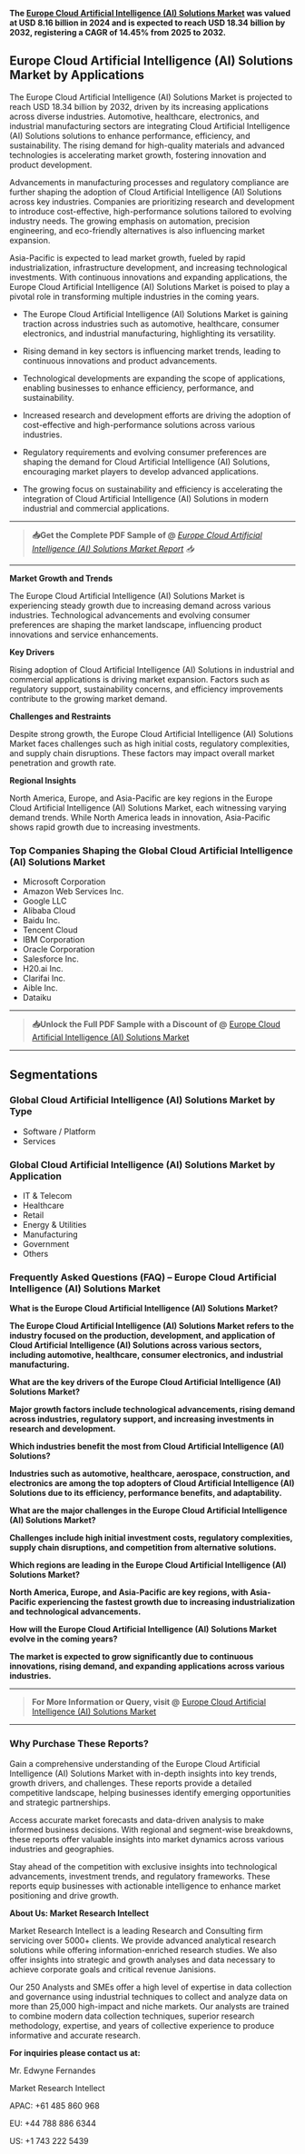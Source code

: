 <p><strong>The <a href="https://www.marketresearchintellect.com/download-sample/?rid=1040140&amp;utm_source=Pulse-April-Europe&amp;utm_medium=852">Europe Cloud Artificial Intelligence (AI) Solutions Market</a> was valued at USD 8.16 billion in 2024 and is expected to reach USD 18.34 billion by 2032, registering a CAGR of 14.45% from 2025 to 2032.</strong></p><h2>Europe Cloud Artificial Intelligence (AI) Solutions Market by Applications&nbsp;</h2><p><p>The Europe Cloud Artificial Intelligence (AI) Solutions Market is projected to reach USD 18.34 billion by 2032, driven by its increasing applications across diverse industries. Automotive, healthcare, electronics, and industrial manufacturing sectors are integrating Cloud Artificial Intelligence (AI) Solutions solutions to enhance performance, efficiency, and sustainability. The rising demand for high-quality materials and advanced technologies is accelerating market growth, fostering innovation and product development.</p><p>Advancements in manufacturing processes and regulatory compliance are further shaping the adoption of Cloud Artificial Intelligence (AI) Solutions across key industries. Companies are prioritizing research and development to introduce cost-effective, high-performance solutions tailored to evolving industry needs. The growing emphasis on automation, precision engineering, and eco-friendly alternatives is also influencing market expansion.</p><p>Asia-Pacific is expected to lead market growth, fueled by rapid industrialization, infrastructure development, and increasing technological investments. With continuous innovations and expanding applications, the Europe Cloud Artificial Intelligence (AI) Solutions Market is poised to play a pivotal role in transforming multiple industries in the coming years.</p></p><ul><li><p>The Europe Cloud Artificial Intelligence (AI) Solutions Market is gaining traction across industries such as automotive, healthcare, consumer electronics, and industrial manufacturing, highlighting its versatility.</p></li><li><p>Rising demand in key sectors is influencing market trends, leading to continuous innovations and product advancements.</p></li><li><p>Technological developments are expanding the scope of applications, enabling businesses to enhance efficiency, performance, and sustainability.</p></li><li><p>Increased research and development efforts are driving the adoption of cost-effective and high-performance solutions across various industries.</p></li><li><p>Regulatory requirements and evolving consumer preferences are shaping the demand for Cloud Artificial Intelligence (AI) Solutions, encouraging market players to develop advanced applications.</p></li><li><p>The growing focus on sustainability and efficiency is accelerating the integration of Cloud Artificial Intelligence (AI) Solutions in modern industrial and commercial applications.</p></li></ul><hr /><blockquote><p><strong><span class="font-[700]">📥Get the Complete PDF Sample of @ </span></strong><em><span class="font-[700]"><a href="https://www.marketresearchintellect.com/download-sample/?rid=1040140&amp;utm_source=Pulse-April-Europe&amp;utm_medium=852" target="_blank" data-tracking-control-name="article-ssr-frontend-pulse_little-text-block" data-tracking-will-navigate="" data-test-link="">Europe Cloud Artificial Intelligence (AI) Solutions Market Report</a>&nbsp;📥</span></em></p></blockquote><hr /><p class="" data-start="77" data-end="360"><strong data-start="77" data-end="105">Market Growth and Trends</strong></p><p class="" data-start="77" data-end="360">The Europe Cloud Artificial Intelligence (AI) Solutions Market is experiencing steady growth due to increasing demand across various industries. Technological advancements and evolving consumer preferences are shaping the market landscape, influencing product innovations and service enhancements.</p><p class="" data-start="362" data-end="606"><strong data-start="362" data-end="377">Key Drivers</strong></p><p class="" data-start="362" data-end="606">Rising adoption of Cloud Artificial Intelligence (AI) Solutions in industrial and commercial applications is driving market expansion. Factors such as regulatory support, sustainability concerns, and efficiency improvements contribute to the growing market demand.</p><p class="" data-start="608" data-end="849"><strong data-start="608" data-end="637">Challenges and Restraints</strong></p><p class="" data-start="608" data-end="849">Despite strong growth, the Europe Cloud Artificial Intelligence (AI) Solutions Market faces challenges such as high initial costs, regulatory complexities, and supply chain disruptions. These factors may impact overall market penetration and growth rate.</p><p class="" data-start="851" data-end="1095"><strong data-start="851" data-end="872">Regional Insights</strong></p><p class="" data-start="851" data-end="1095">North America, Europe, and Asia-Pacific are key regions in the Europe Cloud Artificial Intelligence (AI) Solutions Market, each witnessing varying demand trends. While North America leads in innovation, Asia-Pacific shows rapid growth due to increasing investments.</p><p><h3>Top Companies Shaping the Global Cloud Artificial Intelligence (AI) Solutions Market </h3><ul><li>Microsoft Corporation</li><li>Amazon Web Services Inc.</li><li>Google LLC</li><li>Alibaba Cloud</li><li>Baidu Inc.</li><li>Tencent Cloud</li><li>IBM Corporation</li><li>Oracle Corporation</li><li>Salesforce Inc.</li><li>H20.ai Inc.</li><li>Clarifai Inc.</li><li>Aible Inc.</li><li>Dataiku</li></ul></p><hr /><blockquote><p><strong>📥Unlock the Full PDF Sample with a Discount of @</strong> <a href="https://www.marketresearchintellect.com/ask-for-discount/?rid=1040140&amp;utm_source=Pulse-April-Europe&amp;utm_medium=852">Europe Cloud Artificial Intelligence (AI) Solutions Market</a></p></blockquote><hr /><p><h2>Segmentations</h2><h3>Global Cloud Artificial Intelligence (AI) Solutions Market by Type</h3><ul><li>Software / Platform</li><li>Services</li></ul><h3>Global Cloud Artificial Intelligence (AI) Solutions Market by Application</h3><ul><li>IT & Telecom</li><li>Healthcare</li><li>Retail</li><li>Energy & Utilities</li><li>Manufacturing</li><li>Government</li><li>Others</li></ul></p><h3><strong>Frequently Asked Questions (FAQ) &ndash; Europe Cloud Artificial Intelligence (AI) Solutions Market</strong></h3><p><strong>What is the Europe Cloud Artificial Intelligence (AI) Solutions Market?</strong></p><p><strong>The Europe Cloud Artificial Intelligence (AI) Solutions Market refers to the industry focused on the production, development, and application of Cloud Artificial Intelligence (AI) Solutions across various sectors, including automotive, healthcare, consumer electronics, and industrial manufacturing.</strong></p><p><strong>What are the key drivers of the Europe Cloud Artificial Intelligence (AI) Solutions Market?</strong></p><p><strong>Major growth factors include technological advancements, rising demand across industries, regulatory support, and increasing investments in research and development.</strong></p><p><strong>Which industries benefit the most from Cloud Artificial Intelligence (AI) Solutions?</strong></p><p><strong>Industries such as automotive, healthcare, aerospace, construction, and electronics are among the top adopters of Cloud Artificial Intelligence (AI) Solutions due to its efficiency, performance benefits, and adaptability.</strong></p><p><strong>What are the major challenges in the Europe Cloud Artificial Intelligence (AI) Solutions Market?</strong></p><p><strong>Challenges include high initial investment costs, regulatory complexities, supply chain disruptions, and competition from alternative solutions.</strong></p><p><strong>Which regions are leading in the Europe Cloud Artificial Intelligence (AI) Solutions Market?</strong></p><p><strong>North America, Europe, and Asia-Pacific are key regions, with Asia-Pacific experiencing the fastest growth due to increasing industrialization and technological advancements.</strong></p><p><strong>How will the Europe Cloud Artificial Intelligence (AI) Solutions Market evolve in the coming years?</strong></p><p><strong>The market is expected to grow significantly due to continuous innovations, rising demand, and expanding applications across various industries.</strong></p><hr /><blockquote><p><span class="font-[700]"><strong>For More Information or Query, visit&nbsp;@</strong>&nbsp;</span><span class="font-[700]"><a href="https://www.marketresearchintellect.com/product/cloud-artificial-intelligence-ai-solutions-market/?utm_source=Linkedin&utm_medium=852" target="_blank" data-tracking-control-name="article-ssr-frontend-pulse_little-text-block" data-tracking-will-navigate="" data-test-link="">Europe Cloud Artificial Intelligence (AI) Solutions Market</a></span></p></blockquote><hr /><h3><strong data-start="0" data-end="31">Why Purchase These Reports?</strong></h3><p class="" data-start="35" data-end="297">Gain a comprehensive understanding of the Europe Cloud Artificial Intelligence (AI) Solutions Market with in-depth insights into key trends, growth drivers, and challenges. These reports provide a detailed competitive landscape, helping businesses identify emerging opportunities and strategic partnerships.</p><p class="" data-start="299" data-end="540">Access accurate market forecasts and data-driven analysis to make informed business decisions. With regional and segment-wise breakdowns, these reports offer valuable insights into market dynamics across various industries and geographies.</p><p class="" data-start="542" data-end="784">Stay ahead of the competition with exclusive insights into technological advancements, investment trends, and regulatory frameworks. These reports equip businesses with actionable intelligence to enhance market positioning and drive growth.</p><p><strong><span class="font-[700]">About Us: Market Research Intellect</span></strong></p><p><span class="">Market Research Intellect is a leading Research and Consulting firm servicing over 5000+ clients. We provide advanced analytical research solutions while offering information-enriched research studies.&nbsp;</span>We also offer insights into strategic and growth analyses and data necessary to achieve corporate goals and critical revenue Janisions.</p><p><span class="">Our 250 Analysts and SMEs offer a high level of expertise in data collection and governance using industrial techniques to collect and analyze data on more than 25,000 high-impact and niche markets. Our analysts are trained to combine modern data collection techniques, superior research methodology, expertise, and years of collective experience to produce informative and accurate research.</span></p><p><strong>For inquiries please contact us at:</strong></p><p>Mr. Edwyne Fernandes</p><p>Market Research Intellect</p><p>APAC: +61 485 860 968</p><p>EU: +44 788 886 6344</p><p>US: +1 743 222 5439</p>